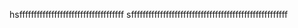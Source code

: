 
hsffffffffffffffffffffffffffffffffffff
sffffffffffffffffffffffffffffffffffffffffffffffffffffff




